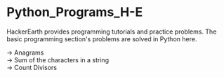 # Python_Programs_H-E

HackerEarth provides programming tutorials and practice problems. The basic programming section's problems are solved in Python here.

-> Anagrams\
-> Sum of the characters in a string\
-> Count Divisors
